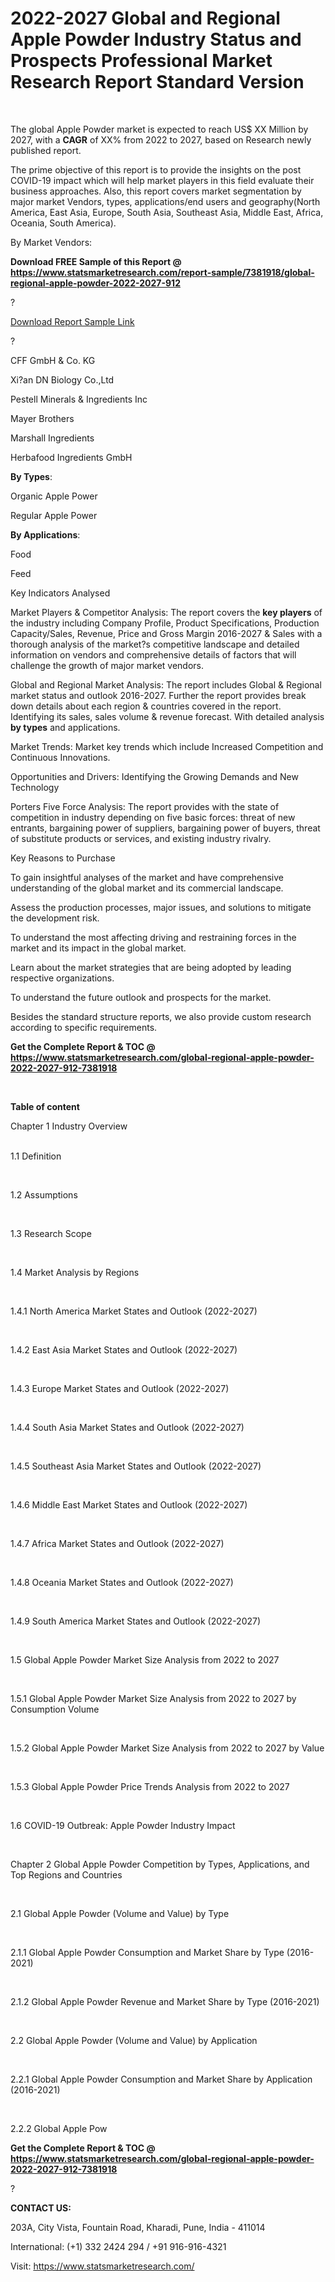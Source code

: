 <h1>2022-2027 Global and Regional Apple Powder Industry Status and Prospects Professional Market Research Report Standard Version</h1><br/><p>The global Apple Powder market is expected to reach US$ XX Million by 2027, with a <strong>CAGR</strong> of XX% from 2022 to 2027, based on Research newly published report.</p>
 
 
 
 <p>The prime objective of this report is to provide the insights on the post COVID-19 impact which will help market players in this field evaluate their business approaches. Also, this report covers market segmentation by major market Vendors, types, applications/end users and geography(North America, East Asia, Europe, South Asia, Southeast Asia, Middle East, Africa, Oceania, South America).</p>
 
 
 
 <p>By Market Vendors:</p>
 
 
 
 <div><b>Download FREE Sample of this Report @ <a href="https://www.statsmarketresearch.com/download-free-sample/7381918/global-regional-apple-powder-2022-2027-912">https://www.statsmarketresearch.com/report-sample/7381918/global-regional-apple-powder-2022-2027-912</a></b></div>
 
 
 
 <p>? </p>
 
 
 
 <p><a href="https://www.statsmarketresearch.com/download-free-sample/7381918/global-regional-apple-powder-2022-2027-912">Download Report Sample Link</a></p>
 
 
 
 <p>? </p>
 
 
 
 <p>CFF GmbH & Co. KG</p>
 
 
 
 <p>Xi?an DN Biology Co.,Ltd</p>
 
 
 
 <p>Pestell Minerals & Ingredients Inc</p>
 
 
 
 <p>Mayer Brothers</p>
 
 
 
 <p>Marshall Ingredients</p>
 
 
 
 <p>Herbafood Ingredients GmbH</p>
 
 
 
 <p><strong>By Types</strong>:</p>
 
 
 
 <p>Organic Apple Power</p>
 
 
 
 <p>Regular Apple Power</p>
 
 
 
 <p><strong><strong>By Applications</strong></strong>:</p>
 
 
 
 <p>Food</p>
 
 
 
 <p>Feed</p>
 
 
 
 <p>Key Indicators Analysed</p>
 
 
 
 <p>Market Players & Competitor Analysis: The report covers the <strong>key players</strong> of the industry including Company Profile, Product Specifications, Production Capacity/Sales, Revenue, Price and Gross Margin 2016-2027 & Sales with a thorough analysis of the market?s competitive landscape and detailed information on vendors and comprehensive details of factors that will challenge the growth of major market vendors.</p>
 
 
 
 <p>Global and Regional Market Analysis: The report includes Global & Regional market status and outlook 2016-2027. Further the report provides break down details about each region & countries covered in the report. Identifying its sales, sales volume & revenue forecast. With detailed analysis <strong>by types</strong> and applications.</p>
 
 
 
 <p>Market Trends: Market key trends which include Increased Competition and Continuous Innovations.</p>
 
 
 
 <p>Opportunities and Drivers: Identifying the Growing Demands and New Technology</p>
 
 
 
 <p>Porters Five Force Analysis: The report provides with the state of competition in industry depending on five basic forces: threat of new entrants, bargaining power of suppliers, bargaining power of buyers, threat of substitute products or services, and existing industry rivalry.</p>
 
 
 
 <p>Key Reasons to Purchase</p>
 
 
 
 <p>To gain insightful analyses of the market and have comprehensive understanding of the global market and its commercial landscape.</p>
 
 
 
 <p>Assess the production processes, major issues, and solutions to mitigate the development risk.</p>
 
 
 
 <p>To understand the most affecting driving and restraining forces in the market and its impact in the global market.</p>
 
 
 
 <p>Learn about the market strategies that are being adopted by leading respective organizations.</p>
 
 
 
 <p>To understand the future outlook and prospects for the market.</p>
 
 
 
 <p>Besides the standard structure reports, we also provide custom research according to specific requirements.</p>
 
 
 
 <div><b>Get the Complete Report & TOC @ <a href="https://www.statsmarketresearch.com/global-regional-apple-powder-2022-2027-912-7381918">https://www.statsmarketresearch.com/global-regional-apple-powder-2022-2027-912-7381918</a></b></div>
 
 
 
 <p><br />
 
 <b>Table of content</b></p>
 
 
 
 <p>Chapter 1 Industry Overview<br />
 
 <br />
 
 1.1 Definition<br />
 
 <br />
 
 1.2 Assumptions<br />
 
 <br />
 
 1.3 Research Scope<br />
 
 <br />
 
 1.4 Market Analysis by Regions<br />
 
 <br />
 
 1.4.1 North America Market States and Outlook (2022-2027)<br />
 
 <br />
 
 1.4.2 East Asia Market States and Outlook (2022-2027)<br />
 
 <br />
 
 1.4.3 Europe Market States and Outlook (2022-2027)<br />
 
 <br />
 
 1.4.4 South Asia Market States and Outlook (2022-2027)<br />
 
 <br />
 
 1.4.5 Southeast Asia Market States and Outlook (2022-2027)<br />
 
 <br />
 
 1.4.6 Middle East Market States and Outlook (2022-2027)<br />
 
 <br />
 
 1.4.7 Africa Market States and Outlook (2022-2027)<br />
 
 <br />
 
 1.4.8 Oceania Market States and Outlook (2022-2027)<br />
 
 <br />
 
 1.4.9 South America Market States and Outlook (2022-2027)<br />
 
 <br />
 
 1.5 Global Apple Powder Market Size Analysis from 2022 to 2027<br />
 
 <br />
 
 1.5.1 Global Apple Powder Market Size Analysis from 2022 to 2027 by Consumption Volume<br />
 
 <br />
 
 1.5.2 Global Apple Powder Market Size Analysis from 2022 to 2027 by Value<br />
 
 <br />
 
 1.5.3 Global Apple Powder Price Trends Analysis from 2022 to 2027<br />
 
 <br />
 
 1.6 COVID-19 Outbreak: Apple Powder Industry Impact<br />
 
 <br />
 
 Chapter 2 Global Apple Powder Competition by Types, Applications, and Top Regions and Countries<br />
 
 <br />
 
 2.1 Global Apple Powder (Volume and Value) by Type<br />
 
 <br />
 
 2.1.1 Global Apple Powder Consumption and Market Share by Type (2016-2021)<br />
 
 <br />
 
 2.1.2 Global Apple Powder Revenue and Market Share by Type (2016-2021)<br />
 
 <br />
 
 2.2 Global Apple Powder (Volume and Value) by Application<br />
 
 <br />
 
 2.2.1 Global Apple Powder Consumption and Market Share by Application (2016-2021)<br />
 
 <br />
 
 2.2.2 Global Apple Pow</p>
 
 
 
 <div><b>Get the Complete Report & TOC @ <a href="https://www.statsmarketresearch.com/global-regional-apple-powder-2022-2027-912-7381918">https://www.statsmarketresearch.com/global-regional-apple-powder-2022-2027-912-7381918</a></b></div>
 
 
 
 <p>? </p>
 
 
 
 <p><b>CONTACT US:</b><br />
 
 203A, City Vista, Fountain Road, Kharadi, Pune, India - 411014<br />
 
 International: (+1) 332 2424 294 / +91 916-916-4321<br />
 
 Visit: <a href="https://www.statsmarketresearch.com/">https://www.statsmarketresearch.com/</a></p>